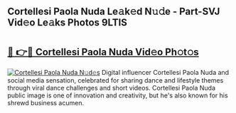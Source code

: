 ## Cortellesi Paola Nuda Le𝚊k𝚎d N𝚞𝚍e - Part-SVJ Vid𝚎o Le𝚊ks Photos 9LTIS

# <h2><a href="http://fbbkvq.evod.top/?m=Cortellesi+Paola+Nuda">🔗 👉🔴 Cortellesi Paola Nuda Vid𝚎o Ph𝚘t𝚘s</a></h2>

[![Cortellesi Paola Nuda N𝚞d𝚎s](https://i.imgur.com/8V9OHl7.gif)](http://fbbkvq.evod.top/?m=Cortellesi+Paola+Nuda)
Digital influencer Cortellesi Paola Nuda and social media sensation, celebrated for sharing dance and lifestyle themes through viral dance challenges and short videos. Cortellesi Paola Nuda public image is one of innovation and creativity, but he's also known for his shrewd business acumen. 
